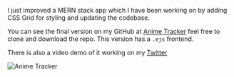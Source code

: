 I just improved a MERN stack app which I have been working on by adding CSS Grid for styling and updating the codebase.

You can see the final version on my GitHub at [Anime Tracker](https://github.com/andrewbaisden/anime-tracker) feel free to clone and download the repo. This version has a `.ejs` frontend.

There is also a video demo of it working on my [Twitter](https://twitter.com/andrewbaisden/status/1288161913092874240)

![Anime Tracker](https://res.cloudinary.com/d74fh3kw/image/upload/v1595954392/anime-tracker_tzqngx.jpg 'Anime Tracker')
